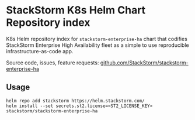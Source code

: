 # StackStorm K8s Helm Chart Repository index
K8s Helm repository index for `stackstorm-enterprise-ha` chart that codifies StackStorm Enterprise
High Availability fleet as a simple to use reproducible infrastructure-as-code app.

Source code, issues, feature requests: [github.com/StackStorm/stackstorm-enterprise-ha](https://github.com/StackStorm/stackstorm-enterprise-ha)

## Usage
```
helm repo add stackstorm https://helm.stackstorm.com/
helm install --set secrets.st2.license=<ST2_LICENSE_KEY> stackstorm/stackstorm-enterprise-ha
```
